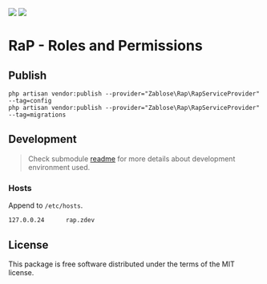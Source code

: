 ![](https://github.com/zablose/rap/actions/workflows/tests-on-master.yml/badge.svg)
![](https://github.com/zablose/rap/actions/workflows/tests-on-dev.yml/badge.svg)

# RaP - Roles and Permissions

## Publish

    php artisan vendor:publish --provider="Zablose\Rap\RapServiceProvider" --tag=config
    php artisan vendor:publish --provider="Zablose\Rap\RapServiceProvider" --tag=migrations

## Development

> Check submodule [readme](https://github.com/zablose/docker-images/blob/master/readme.md) for more details about
> development environment used.

### Hosts

Append to `/etc/hosts`.

```
127.0.0.24      rap.zdev
```

## License

This package is free software distributed under the terms of the MIT license.
